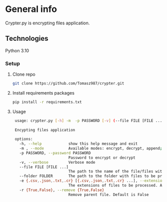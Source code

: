 # General info
Crypter.py is encrypting files application. 

## Technologies 
Python 3.10

### Setup

1. Clone repo

    ```bash
    git clone https://github.com/Tomasz987/crypter.git
    ```
    
2. Install requirements packages

    ```bash
    pip install -r requirements.txt
    ```

3. Usage

   ```bash
    usage: crypter.py [-h] -m  -p PASSWORD [-v] (--file FILE [FILE ...] | --folder FOLDER) [-e {.csv,.json,.txt,.cr} [{.csv,.json,.txt,.cr} ...]] [-r {True,False}]
    
    Encypting files application
    
    options:
      -h, --help            show this help message and exit
      -m , --mode           Available modes: encrypt, decrypt, append; encrypt given file or files; decrypt encrypted file or files; append -> decrypt file, append text and encrypt the file again
      -p PASSWORD, --password PASSWORD
                            Password to encrypt or decrypt
      -v, --verbose         Verbose mode
      --file FILE [FILE ...]
                            The path to the name of the file/files with data to be processed
      --folder FOLDER       The path to the folder with files to be processed
      -e {.csv,.json,.txt,.cr} [{.csv,.json,.txt,.cr} ...], --extension {.csv,.json,.txt,.cr} [{.csv,.json,.txt,.cr} ...]
                            The extensions of files to be processed. All supported extensions are processed by default
      -r {True,False}, --remove {True,False}
                            Remove parent file. Default is False

  ```